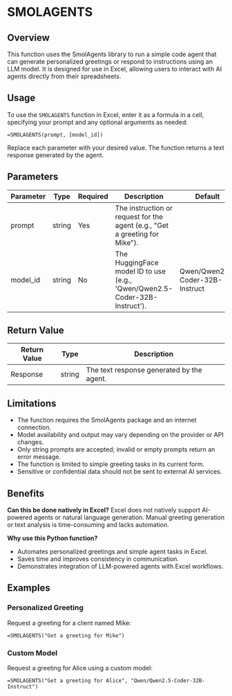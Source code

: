 # SMOLAGENTS

## Overview
This function uses the SmolAgents library to run a simple code agent that can generate personalized greetings or respond to instructions using an LLM model. It is designed for use in Excel, allowing users to interact with AI agents directly from their spreadsheets.

## Usage
To use the `SMOLAGENTS` function in Excel, enter it as a formula in a cell, specifying your prompt and any optional arguments as needed:

```excel
=SMOLAGENTS(prompt, [model_id])
```
Replace each parameter with your desired value. The function returns a text response generated by the agent.

## Parameters
| Parameter | Type   | Required | Description                                                                 | Default                                 |
|-----------|--------|----------|-----------------------------------------------------------------------------|-----------------------------------------|
| prompt    | string | Yes      | The instruction or request for the agent (e.g., "Get a greeting for Mike"). |                                         |
| model_id  | string | No       | The HuggingFace model ID to use (e.g., 'Qwen/Qwen2.5-Coder-32B-Instruct').   | Qwen/Qwen2.5-Coder-32B-Instruct         |

## Return Value
| Return Value | Type   | Description                                  |
|--------------|--------|----------------------------------------------|
| Response     | string | The text response generated by the agent.    |

## Limitations
- The function requires the SmolAgents package and an internet connection.
- Model availability and output may vary depending on the provider or API changes.
- Only string prompts are accepted; invalid or empty prompts return an error message.
- The function is limited to simple greeting tasks in its current form.
- Sensitive or confidential data should not be sent to external AI services.

## Benefits
**Can this be done natively in Excel?**
Excel does not natively support AI-powered agents or natural language generation. Manual greeting generation or text analysis is time-consuming and lacks automation.

**Why use this Python function?**
- Automates personalized greetings and simple agent tasks in Excel.
- Saves time and improves consistency in communication.
- Demonstrates integration of LLM-powered agents with Excel workflows.

## Examples

### Personalized Greeting
Request a greeting for a client named Mike:
```excel
=SMOLAGENTS("Get a greeting for Mike")
```

### Custom Model
Request a greeting for Alice using a custom model:
```excel
=SMOLAGENTS("Get a greeting for Alice", "Qwen/Qwen2.5-Coder-32B-Instruct")
```